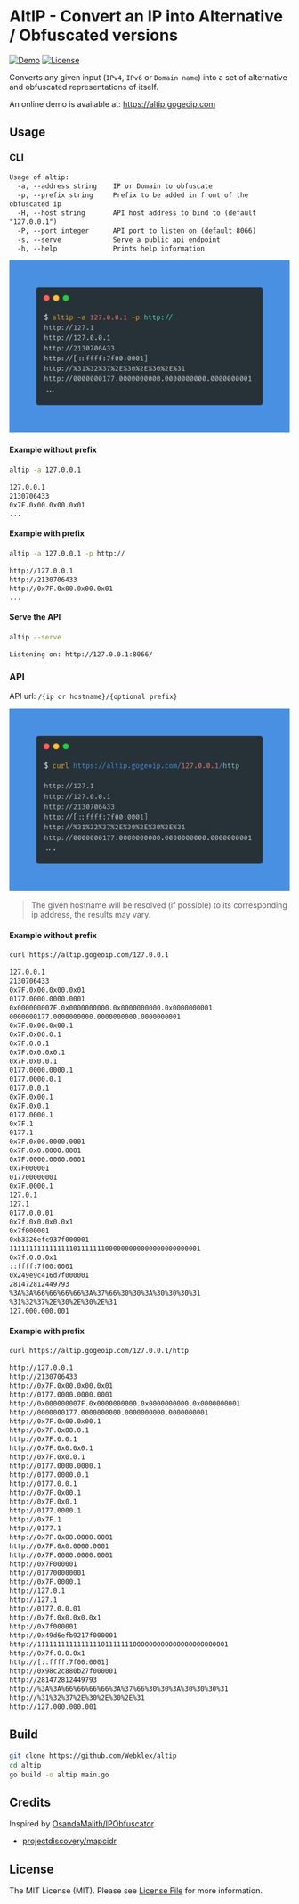 # AltIP - Convert an IP into Alternative / Obfuscated versions
[![Demo][ico-website-status]][link-demo]
[![License][ico-license]][link-license]

Converts any given input (`IPv4`, `IPv6` or `Domain name`) into a set of alternative and
obfuscated representations of itself.

An online demo is available at: https://altip.gogeoip.com

## Usage
### CLI
```
Usage of altip:
  -a, --address string    IP or Domain to obfuscate
  -p, --prefix string     Prefix to be added in front of the obfuscated ip
  -H, --host string       API host address to bind to (default "127.0.0.1")
  -P, --port integer      API port to listen on (default 8066)
  -s, --serve       	  Serve a public api endpoint
  -h, --help              Prints help information 
```

![](static/altip_cli_example_short.png)

#### Example without prefix
```bash
altip -a 127.0.0.1
```
```text
127.0.0.1
2130706433
0x7F.0x00.0x00.0x01
...
```

#### Example with prefix
```bash
altip -a 127.0.0.1 -p http://
```
```text
http://127.0.0.1
http://2130706433
http://0x7F.0x00.0x00.0x01
...
```

#### Serve the API
```bash
altip --serve
```
```text
Listening on: http://127.0.0.1:8066/
```


### API
API url: `/{ip or hostname}/{optional prefix}`

![](static/altip_api_example_short.png)

> The given hostname will be resolved (if possible) to its corresponding ip address, the results may vary.

#### Example without prefix
```bash
curl https://altip.gogeoip.com/127.0.0.1
```
```text
127.0.0.1
2130706433
0x7F.0x00.0x00.0x01
0177.0000.0000.0001
0x000000007F.0x0000000000.0x0000000000.0x0000000001
0000000177.0000000000.0000000000.0000000001
0x7F.0x00.0x00.1
0x7F.0x00.0.1
0x7F.0.0.1
0x7F.0x0.0x0.1
0x7F.0x0.0.1
0177.0000.0000.1
0177.0000.0.1
0177.0.0.1
0x7F.0x00.1
0x7F.0x0.1
0177.0000.1
0x7F.1
0177.1
0x7F.0x00.0000.0001
0x7F.0x0.0000.0001
0x7F.0000.0000.0001
0x7F000001
017700000001
0x7F.0000.1
127.0.1
127.1
0177.0.0.01
0x7f.0x0.0x0.0x1
0x7f000001
0xb3326efc937f000001
111111111111111101111111000000000000000000000001
0x7f.0.0.0x1
::ffff:7f00:0001
0x249e9c416d7f000001
281472812449793
%3A%3A%66%66%66%66%3A%37%66%30%30%3A%30%30%30%31
%31%32%37%2E%30%2E%30%2E%31
127.000.000.001
```

#### Example with prefix
```bash
curl https://altip.gogeoip.com/127.0.0.1/http
```
```text
http://127.0.0.1
http://2130706433
http://0x7F.0x00.0x00.0x01
http://0177.0000.0000.0001
http://0x000000007F.0x0000000000.0x0000000000.0x0000000001
http://0000000177.0000000000.0000000000.0000000001
http://0x7F.0x00.0x00.1
http://0x7F.0x00.0.1
http://0x7F.0.0.1
http://0x7F.0x0.0x0.1
http://0x7F.0x0.0.1
http://0177.0000.0000.1
http://0177.0000.0.1
http://0177.0.0.1
http://0x7F.0x00.1
http://0x7F.0x0.1
http://0177.0000.1
http://0x7F.1
http://0177.1
http://0x7F.0x00.0000.0001
http://0x7F.0x0.0000.0001
http://0x7F.0000.0000.0001
http://0x7F000001
http://017700000001
http://0x7F.0000.1
http://127.0.1
http://127.1
http://0177.0.0.01
http://0x7f.0x0.0x0.0x1
http://0x7f000001
http://0x49d6efb9217f000001
http://111111111111111101111111000000000000000000000001
http://0x7f.0.0.0x1
http://[::ffff:7f00:0001]
http://0x98c2c880b27f000001
http://281472812449793
http://%3A%3A%66%66%66%66%3A%37%66%30%30%3A%30%30%30%31
http://%31%32%37%2E%30%2E%30%2E%31
http://127.000.000.001
```

## Build
```bash
git clone https://github.com/Webklex/altip
cd altip
go build -o altip main.go
```

## Credits
Inspired by [OsandaMalith/IPObfuscator](https://github.com/OsandaMalith/IPObfuscator).
- [projectdiscovery/mapcidr](https://github.com/projectdiscovery/mapcidr)

## License
The MIT License (MIT). Please see [License File][link-license] for more information.

[ico-license]: https://img.shields.io/badge/license-MIT-brightgreen.svg?style=flat-square
[ico-website-status]: https://img.shields.io/website?down_message=Offline&label=Demo&style=flat-square&up_message=Online&url=https%3A%2F%2Faltip.gogeoip.com%2F

[link-demo]: https://altip.gogeoip.com/
[link-license]: https://github.com/Webklex/altip/blob/master/LICENSE
